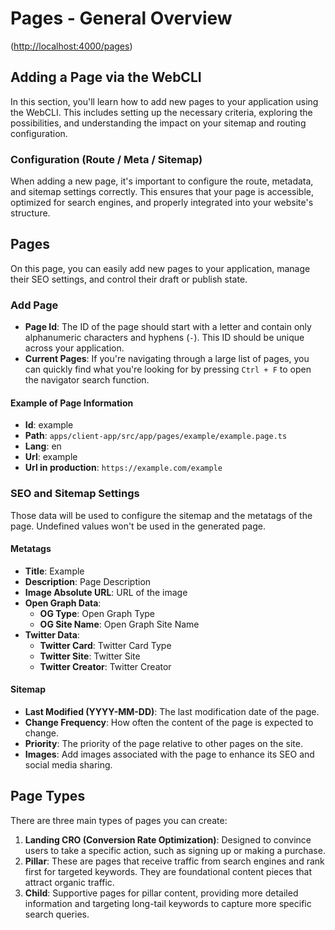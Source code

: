 # Pages - General Overview

([http://localhost:4000/pages](http://localhost:4000/pages))

## Adding a Page via the WebCLI

In this section, you'll learn how to add new pages to your application using the WebCLI. This includes setting up the necessary criteria, exploring the possibilities, and understanding the impact on your sitemap and routing configuration.

### Configuration (Route / Meta / Sitemap)

When adding a new page, it's important to configure the route, metadata, and sitemap settings correctly. This ensures that your page is accessible, optimized for search engines, and properly integrated into your website's structure.

## Pages

On this page, you can easily add new pages to your application, manage their SEO settings, and control their draft or publish state.

### Add Page

- **Page Id**: The ID of the page should start with a letter and contain only alphanumeric characters and hyphens (`-`). This ID should be unique across your application.
- **Current Pages**: If you're navigating through a large list of pages, you can quickly find what you're looking for by pressing `Ctrl + F` to open the navigator search function.

#### Example of Page Information

- **Id**: example
- **Path**: `apps/client-app/src/app/pages/example/example.page.ts`
- **Lang**: en
- **Url**: example
- **Url in production**: `https://example.com/example`

### SEO and Sitemap Settings

Those data will be used to configure the sitemap and the metatags of the page.
Undefined values won't be used in the generated page.

#### Metatags
- **Title**: Example
- **Description**: Page Description
- **Image Absolute URL**: URL of the image
- **Open Graph Data**:
  - **OG Type**: Open Graph Type
  - **OG Site Name**: Open Graph Site Name
- **Twitter Data**:
  - **Twitter Card**: Twitter Card Type
  - **Twitter Site**: Twitter Site
  - **Twitter Creator**: Twitter Creator

#### Sitemap

- **Last Modified (YYYY-MM-DD)**: The last modification date of the page.
- **Change Frequency**: How often the content of the page is expected to change.
- **Priority**: The priority of the page relative to other pages on the site.
- **Images**: Add images associated with the page to enhance its SEO and social media sharing.

## Page Types

There are three main types of pages you can create:

1. **Landing CRO (Conversion Rate Optimization)**: Designed to convince users to take a specific action, such as signing up or making a purchase.
2. **Pillar**: These are pages that receive traffic from search engines and rank first for targeted keywords. They are foundational content pieces that attract organic traffic.
3. **Child**: Supportive pages for pillar content, providing more detailed information and targeting long-tail keywords to capture more specific search queries.
